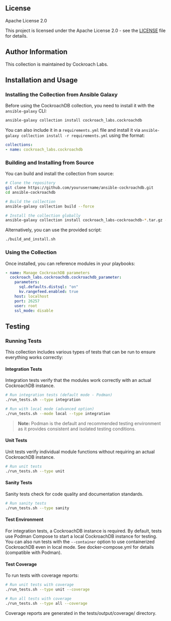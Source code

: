 ## License

Apache License 2.0

This project is licensed under the Apache License 2.0 - see the [LICENSE](LICENSE) file for details.

## Author Information

This collection is maintained by Cockroach Labs.

## Installation and Usage

### Installing the Collection from Ansible Galaxy

Before using the CockroachDB collection, you need to install it with the `ansible-galaxy` CLI:

```bash
ansible-galaxy collection install cockroach_labs.cockroachdb
```

You can also include it in a `requirements.yml` file and install it via `ansible-galaxy collection install -r requirements.yml` using the format:

```yaml
collections:
- name: cockroach_labs.cockroachdb
```

### Building and Installing from Source

You can build and install the collection from source:

```bash
# Clone the repository
git clone https://github.com/yourusername/ansible-cockroachdb.git
cd ansible-cockroachdb

# Build the collection
ansible-galaxy collection build --force

# Install the collection globally
ansible-galaxy collection install cockroach_labs-cockroachdb-*.tar.gz -f
```

Alternatively, you can use the provided script:

```bash
./build_and_install.sh
```

### Using the Collection

Once installed, you can reference modules in your playbooks:

```yaml
- name: Manage CockroachDB parameters
  cockroach_labs.cockroachdb.cockroachdb_parameter:
    parameters:
      sql.defaults.distsql: "on"
      kv.rangefeed.enabled: true
    host: localhost
    port: 26257
    user: root
    ssl_mode: disable
```

## Testing

### Running Tests

This collection includes various types of tests that can be run to ensure everything works correctly:

#### Integration Tests

Integration tests verify that the modules work correctly with an actual CockroachDB instance.

```bash
# Run integration tests (default mode - Podman)
./run_tests.sh --type integration

# Run with local mode (advanced option)
./run_tests.sh --mode local --type integration
```

> **Note:** Podman is the default and recommended testing environment as it provides consistent and isolated testing conditions.

#### Unit Tests

Unit tests verify individual module functions without requiring an actual CockroachDB instance.

```bash
# Run unit tests
./run_tests.sh --type unit
```

#### Sanity Tests

Sanity tests check for code quality and documentation standards.

```bash
# Run sanity tests
./run_tests.sh --type sanity
```

#### Test Environment

For integration tests, a CockroachDB instance is required. By default, tests use Podman Compose to start a local CockroachDB instance for testing. You can also run tests with the `--container` option to use containerized CockroachDB even in local mode. See docker-compose.yml for details (compatible with Podman).

#### Test Coverage

To run tests with coverage reports:

```bash
# Run unit tests with coverage
./run_tests.sh --type unit --coverage

# Run all tests with coverage
./run_tests.sh --type all --coverage
```

Coverage reports are generated in the tests/output/coverage/ directory.
